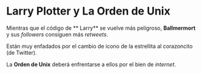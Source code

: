 # Larry Plotter y La Orden de Unix

Mientras que el código de ** Larry** se vuelve más peligroso,
**Ballmermort** y sus *followers* consiguen más *retweets*. 

Están muy enfadados por el cambio de icono de la estrellita al corazoncito (de Twitter).

La **Orden de Unix** deberá enfrentarse a ellos por el bien de *internet*.
